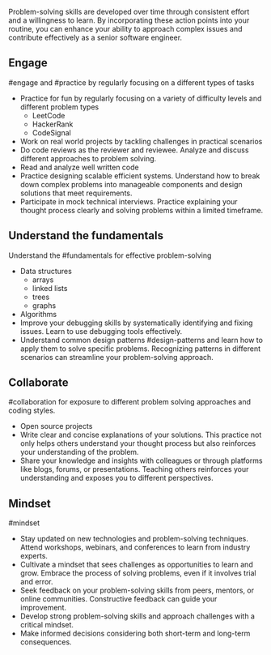 Problem-solving skills are developed over time through consistent effort and a willingness to learn. By incorporating these action points into your routine, you can enhance your ability to approach complex issues and contribute effectively as a senior software engineer.
## Engage 
#engage and #practice by regularly focusing on a different types of tasks

- Practice for fun by regularly focusing on a variety of difficulty levels and different problem types 
	- LeetCode
	- HackerRank
	- CodeSignal
- Work on real world projects by tackling challenges in practical scenarios
- Do code reviews as the reviewer and reviewee. Analyze and discuss different approaches to problem solving.
- Read and analyze well written code
- Practice designing scalable efficient systems. Understand how to break down complex problems into manageable components and design solutions that meet requirements.
- Participate in mock technical interviews. Practice explaining your thought process clearly and solving problems within a limited timeframe.

## Understand the fundamentals
Understand the #fundamentals for effective problem-solving

- Data structures 
	- arrays
	- linked lists
	- trees
	- graphs
- Algorithms
- Improve your debugging skills by systematically identifying and fixing issues. Learn to use debugging tools effectively.
- Understand common design patterns #design-patterns and learn how to apply them to solve specific problems. Recognizing patterns in different scenarios can streamline your problem-solving approach.

## Collaborate
#collaboration  for exposure to different problem solving approaches and coding styles.

- Open source projects
- Write clear and concise explanations of your solutions. This practice not only helps others understand your thought process but also reinforces your understanding of the problem.
- Share your knowledge and insights with colleagues or through platforms like blogs, forums, or presentations. Teaching others reinforces your understanding and exposes you to different perspectives.
## Mindset
#mindset

- Stay updated on new technologies and problem-solving techniques. Attend workshops, webinars, and conferences to learn from industry experts.
- Cultivate a mindset that sees challenges as opportunities to learn and grow. Embrace the process of solving problems, even if it involves trial and error.
- Seek feedback on your problem-solving skills from peers, mentors, or online communities. Constructive feedback can guide your improvement.
- Develop strong problem-solving skills and approach challenges with a critical mindset.
- Make informed decisions considering both short-term and long-term consequences.
